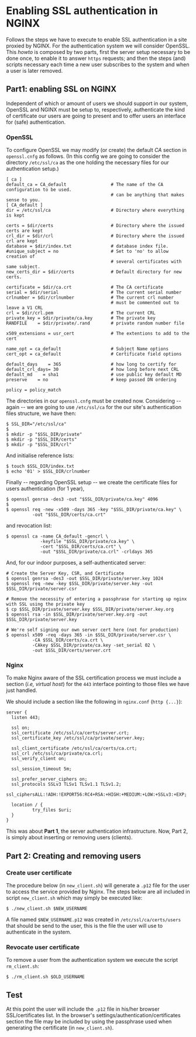# Enabling SSL authentication in NGINX

Follows the steps we have to execute to enable SSL authentication in a site
proxied by NGINX. For the authentication system we will consider OpenSSL.
This *howto* is composed by two parts, first the server setup necessary to be done
once, to enable it to answer `https` requests; and then the steps (and) scripts
necessary each time a new user subscribes to the system and when a user is later removed.

## Part1: enabling SSL on NGINX

Independent of which or amount of users we should support in our system,
OpenSSL and NGINX must be setup to, respectively, authenticate the kind of
certificate our users are going to present and to offer users an interface
for (safe) authentication.

### OpenSSL

To configure OpenSSL we may modify (or create) the default *CA* section in
`openssl.cnfg` as follows. (In this config we are going to consider the
directory `/etc/ssl/ca` as the one holding the necessary files for our
authentication setup.)

```
[ ca ]
default_ca = CA_default                 # The name of the CA configuration to be used.
                                        # can be anything that makes sense to you.
[ CA_default ]
dir = /etc/ssl/ca                       # Directory where everything is kept

certs = $dir/certs                      # Directory where the issued certs are kept
crl_dir = $dir/crl                      # Directory where the issued crl are kept
database = $dir/index.txt               # database index file.
#unique_subject = no                    # Set to 'no' to allow creation of
                                        # several certificates with same subject.
new_certs_dir = $dir/certs              # Default directory for new certs.

certificate = $dir/ca.crt               # The CA certificate
serial = $dir/serial                    # The current serial number
crlnumber = $dir/crlnumber              # The current crl number
                                        # must be commented out to leave a V1 CRL
crl = $dir/crl.pem                      # The current CRL
private_key = $dir/private/ca.key       # The private key
RANDFILE    = $dir/private/.rand        # private random number file

x509_extensions = usr_cert              # The extentions to add to the cert

name_opt = ca_default                   # Subject Name options
cert_opt = ca_default                   # Certificate field options

default_days    = 365                   # how long to certify for
default_crl_days= 30                    # how long before next CRL
default_md    = sha1                    # use public key default MD
preserve    = no                        # keep passed DN ordering

policy = policy_match
```

The directories in our `openssl.cnfg` must be created now. Considering -- again --
we are going to use `/etc/ssl/ca` for the our site's authentication files structure,
we have then:
```
$ SSL_DIR="/etc/ssl/ca"
$
$ mkdir -p "$SSL_DIR/private"
$ mkdir -p "$SSL_DIR/certs"
$ mkdir -p "$SSL_DIR/crl"
```

And initialise reference lists:
```
$ touch $SSL_DIR/index.txt
$ echo '01' > $SSL_DIR/crlnumber
```

Finally -- regarding OpenSSL setup -- we create the certificate files for
users authentication (for 1 year),
```
$ openssl genrsa -des3 -out "$SSL_DIR/private/ca.key" 4096
$
$ openssl req -new -x509 -days 365 -key "$SSL_DIR/private/ca.key" \
          -out "$SSL_DIR/certs/ca.crt"
```

and revocation list:
```
$ openssl ca -name CA_default -gencrl \
             -keyfile "$SSL_DIR/private/ca.key" \
             -cert "$SSL_DIR/certs/ca.crt" \
             -out "$SSL_DIR/private/ca.crl" -crldays 365
```

And, for our indoor purposes, a self-authenticated server:
```
# Create the Server Key, CSR, and Certificate
$ openssl genrsa -des3 -out $SSL_DIR/private/server.key 1024
$ openssl req -new -key $SSL_DIR/private/server.key -out $SSL_DIR/private/server.csr

# Remove the necessity of entering a passphrase for starting up nginx with SSL using the private key
$ cp $SSL_DIR/private/server.key $SSL_DIR/private/server.key.org
$ openssl rsa -in $SSL_DIR/private/server.key.org -out $SSL_DIR/private/server.key

# We're self signing our own server cert here (not for production)
$ openssl x509 -req -days 365 -in $SSL_DIR/private/server.csr \
          -CA $SSL_DIR/certs/ca.crt \
          -CAkey $SSL_DIR/private/ca.key -set_serial 02 \
          -out $SSL_DIR/certs/server.crt
```

### Nginx

To make Nginx aware of the SSL certification process we must include a section
(*i.e, virtual host*) for the `443` interface pointing to those files we have
just handled.

We should include a section like the following in `nginx.conf` (`http {...}`):
```
server {
  listen 443;

  ssl on;
  ssl_certificate /etc/ssl/ca/certs/server.crt;
  ssl_certificate_key /etc/ssl/ca/private/server.key;

  ssl_client_certificate /etc/ssl/ca/certs/ca.crt;
  ssl_crl /etc/ssl/ca/private/ca.crl;
  ssl_verify_client on;

  ssl_session_timeout 5m;

  ssl_prefer_server_ciphers on;
  ssl_protocols SSLv3 TLSv1 TLSv1.1 TLSv1.2;
  ssl_ciphersALL:!ADH:!EXPORT56:RC4+RSA:+HIGH:+MEDIUM:+LOW:+SSLv3:+EXP;

  location / {
          try_files $uri;
  }
}
```


This was about **Part 1**, the server authentication infrastructure.
Now, Part 2, is simply about inserting or removing users (clients).


## Part 2: Creating and removing users

### Create user certificate

The procedure below (in `new_client.sh`) will generate a `.p12` file for the
user to access the service provided by Nginx.
The steps below are all included in script `new_client.sh` which may simply be
executed like:
```
$ ./new_client.sh $NEW_USERNAME
```

A file named `$NEW_USERNAME.p12` was created in `/etc/ssl/ca/certs/users` that
should be send to the user, this is the file the user will use to authenticate
in the system.

### Revocate user certificate

To remove a user from the authentication system we execute the script `rm_client.sh`:
```
$ ./rm_client.sh $OLD_USERNAME
```


## Test

At this point the user will include the `.p12` file in his/her browser SSL/certificates
list. In the browser's settings/authentication/certificates section the file
may be included by using the passphrase used when generating the certificate
(in `new_client.sh`).
